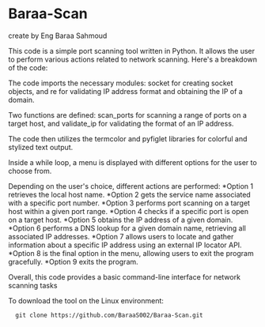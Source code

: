 # Baraa-Scan
create by Eng Baraa Sahmoud

This code is a simple port scanning tool written in Python. It allows the user to perform various actions related to network scanning. Here's a breakdown of the code:

 The code imports the necessary modules: socket for creating socket objects, and re for validating IP address format and obtaining the IP of a domain.

 Two functions are defined: scan_ports for scanning a range of ports on a target host, and validate_ip for validating the format of an IP address.

The code then utilizes the termcolor and pyfiglet libraries for colorful and stylized text output.

Inside a while loop, a menu is displayed with different options for the user to choose from.

 Depending on the user's choice, different actions are performed:
 *Option 1 retrieves the local host name.
 *Option 2 gets the service name associated with a specific port number.
 *Option 3 performs port scanning on a target host within a given port range.
 *Option 4 checks if a specific port is open on a target host.
 *Option 5 obtains the IP address of a given domain.
 *Option 6 performs a DNS lookup for a given domain name, retrieving all associated IP addresses.
 *Option 7 allows users to locate and gather information about a specific IP address using an external IP locator API.
 *Option 8 is the final option in the menu, allowing users to exit the program gracefully.
 *Option 9 exits the program.

Overall, this code provides a basic command-line interface for network scanning tasks



To download the tool on the Linux environment:

      git clone https://github.com/BaraaS002/Baraa-Scan.git


